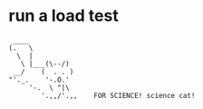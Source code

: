 


  # run a load test

     ____
    (.   \
      \  |
       \ |___(\--/)
     __/    (  . . )
    "'._.    '-.O.'
         '-.  \ "|\
            '.,,/'.,,    FOR SCIENCE! science cat!










